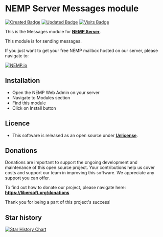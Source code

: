 # NEMP Server Messages module

[![Created Badge](https://badges.pufler.dev/created/libersoft-org/nemp-server-module-messages)](https://badges.pufler.dev) [![Updated Badge](https://badges.pufler.dev/updated/libersoft-org/nemp-server-module-messages)](https://badges.pufler.dev) [![Visits Badge](https://badges.pufler.dev/visits/libersoft-org/nemp-server-module-messages)](https://badges.pufler.dev)

This is the Messages module for [**NEMP Server**](https://github.com/libersoft-org/nemp-server/).

This module is for sending messages.

If you just want to get your free NEMP mailbox hosted on our server, please navigate to:

[![NEMP.io](https://raw.githubusercontent.com/libersoft-org/nemp-documentation/main/logo.png)](https://nemp.io)

## Installation

- Open the NEMP Web Admin on your server
- Navigate to Modules section
- Find this module
- Click on Install button

## Licence

- This software is released as an open source under [**Unlicense**](./LICENSE).

## Donations

Donations are important to support the ongoing development and maintenance of this open source project. Your contributions help us cover costs and support our team in improving this software. We appreciate any support you can offer.

To find out how to donate our project, please navigate here: **https://libersoft.org/donations**

Thank you for being a part of this project's success!

## Star history

[![Star History Chart](https://api.star-history.com/svg?repos=libersoft-org/nemp-server-module-messages&type=Date)](https://star-history.com/#libersoft-org/nemp-server-module-messages&Date)
